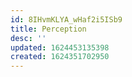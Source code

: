 ```yaml
---
id: 8IHvmKLYA_wHaf2i5ISb9
title: Perception
desc: ''
updated: 1624453135398
created: 1624351702950
---
```




